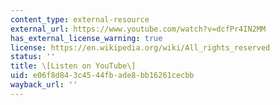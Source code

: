 ```yaml
---
content_type: external-resource
external_url: https://www.youtube.com/watch?v=dcfPr4IN2MM
has_external_license_warning: true
license: https://en.wikipedia.org/wiki/All_rights_reserved
status: ''
title: \[Listen on YouTube\]
uid: e06f8d84-3c45-44fb-ade8-bb16261cecbb
wayback_url: ''
---
```

